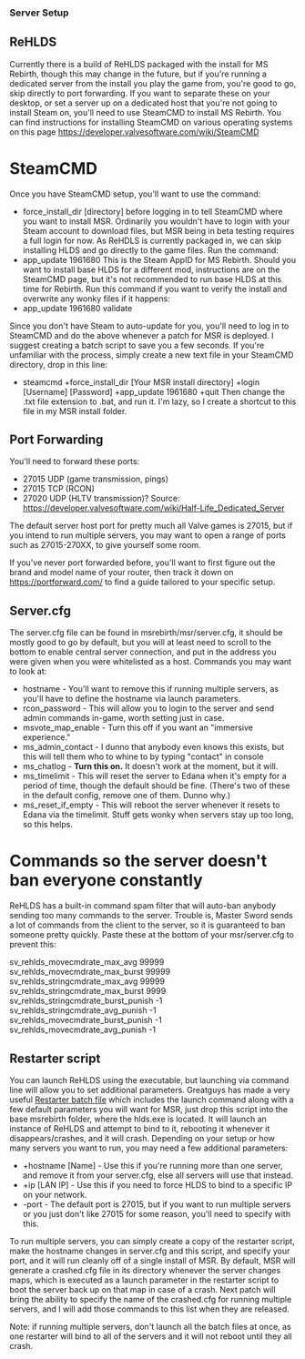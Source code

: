 ### Server Setup
## ReHLDS
Currently there is a build of ReHLDS packaged with the install for MS Rebirth, though this may change in the future, but if you're running a dedicated server from the install you play the game from, you're good to go, skip directly to port forwarding. If you want to separate these on your desktop, or set a server up on a dedicated host that you're not going to install Steam on, you'll need to use SteamCMD to install MS Rebirth. You can find instructions for installing SteamCMD on various operating systems on this page https://developer.valvesoftware.com/wiki/SteamCMD

# SteamCMD
Once you have SteamCMD setup, you'll want to use the command:
- force_install_dir [directory]
before logging in to tell SteamCMD where you want to install MSR. Ordinarily you wouldn't have to login with your Steam account to download files, but MSR being in beta testing requires a full login for now.
As ReHDLS is currently packaged in, we can skip installing HLDS and go directly to the game files. Run the command:
- app_update 1961680
This is the Steam AppID for MS Rebirth. Should you want to install base HLDS for a different mod, instructions are on the SteamCMD page, but it's not recommended to run base HLDS at this time for Rebirth.
Run this command if you want to verify the install and overwrite any wonky files if it happens:
- app_update 1961680 validate

Since you don't have Steam to auto-update for you, you'll need to log in to SteamCMD and do the above whenever a patch for MSR is deployed. I suggest creating a batch script to save you a few seconds. If you're unfamiliar with the process, simply create a new text file in your SteamCMD directory, drop in this line:
- steamcmd +force_install_dir [Your MSR install directory] +login [Username] [Password] +app_update 1961680 +quit
Then change the .txt file extension to .bat, and run it.
I'm lazy, so I create a shortcut to this file in my MSR install folder.

## Port Forwarding
You'll need to forward these ports:
- 27015 UDP (game transmission, pings)
- 27015 TCP (RCON)
- 27020 UDP (HLTV transmission)?
Source: https://developer.valvesoftware.com/wiki/Half-Life_Dedicated_Server

The default server host port for pretty much all Valve games is 27015, but if you intend to run multiple servers, you may want to open a range of ports such as 27015-270XX, to give yourself some room.

If you've never port forwarded before, you'll want to first figure out the brand and model name of your router, then track it down on https://portforward.com/ to find a guide tailored to your specific setup.

## Server.cfg
The server.cfg file can be found in msrebirth/msr/server.cfg, it should be mostly good to go by default, but you will at least need to scroll to the bottom to enable central server connection, and put in the address you were given when you were whitelisted as a host.
Commands you may want to look at:
- hostname - You'll want to remove this if running multiple servers, as you'll have to define the hostname via launch parameters.
- rcon_password - This will allow you to login to the server and send admin commands in-game, worth setting just in case.
- msvote_map_enable - Turn this off if you want an "immersive experience."
- ms_admin_contact - I dunno that anybody even knows this exists, but this will tell them who to whine to by typing "contact" in console
- ms_chatlog - **Turn this on.** It doesn't work at the moment, but it will.
- ms_timelimit - This will reset the server to Edana when it's empty for a period of time, though the default should be fine. (There's two of these in the default config, remove one of them. Dunno why.)
- ms_reset_if_empty - This will reboot the server whenever it resets to Edana via the timelimit. Stuff gets wonky when servers stay up too long, so this helps.

# Commands so the server doesn't ban everyone constantly
ReHLDS has a built-in command spam filter that will auto-ban anybody sending too many commands to the server. Trouble is, Master Sword sends a lot of commands from the client to the server, so it is guaranteed to ban someone pretty quickly. Paste these at the bottom of your msr/server.cfg to prevent this:

  sv_rehlds_movecmdrate_max_avg 99999
  sv_rehlds_movecmdrate_max_burst 99999
  sv_rehlds_stringcmdrate_max_avg 99999
  sv_rehlds_stringcmdrate_max_burst 9999
  sv_rehlds_stringcmdrate_burst_punish -1
  sv_rehlds_stringcmdrate_avg_punish -1
  sv_rehlds_movecmdrate_burst_punish -1
  sv_rehlds_movecmdrate_avg_punish -1


## Restarter script
You can launch ReHLDS using the executable, but launching via command line will allow you to set additional parameters. Greatguys has made a very useful [Restarter batch file](https://github.com/MSRevive/website/files/10714271/Restarter.zip) which includes the launch command along with a few default parameters you will want for MSR, just drop this script into the base msrebirth folder, where the hlds.exe is located. It will launch an instance of ReHLDS and attempt to bind to it, rebooting it whenever it disappears/crashes, and it will crash.
Depending on your setup or how many servers you want to run, you may need a few additional parameters:
- +hostname [Name] - Use this if you're running more than one server, and remove it from your server.cfg, else all servers will use that instead.
- +ip [LAN IP] - Use this if you need to force HLDS to bind to a specific IP on your network.
- -port - The default port is 27015, but if you want to run multiple servers or you just don't like 27015 for some reason, you'll need to specify with this.

To run multiple servers, you can simply create a copy of the restarter script, make the hostname changes in server.cfg and this script, and specify your port, and it will run cleanly off of a single install of MSR. By default, MSR will generate a crashed.cfg file in its directory whenever the server changes maps, which is executed as a launch parameter in the restarter script to boot the server back up on that map in case of a crash. Next patch will bring the ability to specify the name of the crashed.cfg for running multiple servers, and I will add those commands to this list when they are released.

Note: if running multiple servers, don't launch all the batch files at once, as one restarter will bind to all of the servers and it will not reboot until they all crash.

